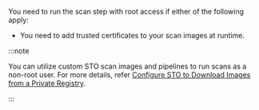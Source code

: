 You need to run the scan step with root access if either of the following apply:

* You need to add trusted certificates to your scan images at runtime. 

:::note

You can utilize custom STO scan images and pipelines to run scans as a non-root user. For more details, refer [Configure STO to Download Images from a Private Registry](/docs/security-testing-orchestration/use-sto/set-up-sto-pipelines/download-images-from-private-registry).

:::
